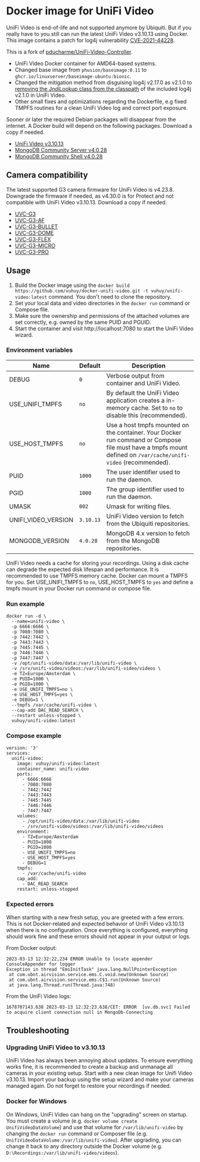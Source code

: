 # Docker image for UniFi Video 

UniFi Video is end-of-life and not supported anymore by Ubiquiti. But if you really have to you still can run the latest UniFi Video v3.10.13 using Docker. This image contains a patch for log4j vulnerability [CVE-2021-44228](https://www.cvedetails.com/cve/CVE-2021-44228/).

This is a fork of [pducharme/UniFi-Video-Controller](https://github.com/pducharme/UniFi-Video-Controller).

- UniFi Video Docker container for AMD64-based systems.
- Changed base image from `phusion/baseimage:0.11` to `ghcr.io/linuxserver/baseimage-ubuntu:bionic`.
- Changed the mitigation method from disguising log4j v2.17.0 as v2.1.0 to [removing the JndiLookup class from the classpath](https://logging.apache.org/log4j/2.x/security.html#log4j-2-x-mitigation-3) of the included log4j v2.1.0 in UniFi Video.
- Other small fixes and optimizations regarding the Dockerfile, e.g fixed TMPFS routines for a clean UniFi Video log and correct port exposure.

Sooner or later the required Debian packages will disappear from the internet. A Docker build will depend on the following packages. Download a copy if needed.

- [UniFi Video v3.10.13](https://dl.ubnt.com/firmwares/ufv/v3.10.13/unifi-video.Ubuntu18.04_amd64.v3.10.13.deb)
- [MongoDB Community Server v4.0.28](https://repo.mongodb.org/apt/ubuntu/dists/bionic/mongodb-org/4.0/multiverse/binary-amd64/mongodb-org-server_4.0.28_amd64.deb)
- [MongoDB Community Shell v4.0.28](https://repo.mongodb.org/apt/ubuntu/dists/bionic/mongodb-org/4.0/multiverse/binary-amd64/mongodb-org-shell_4.0.28_amd64.deb)

## Camera compatibility

The latest supported G3 camera firmware for UniFi Video is v4.23.8. Downgrade the firmware if needed, as v4.30.0 is for Protect and not compatible with UniFi Video v3.10.13. Download a copy if needed.

- [UVC-G3](https://dl.ui.com/firmwares/uvc/v4.30.0/UVC.S2L_4.30.0.bin)
- [UVC-G3-AF](https://dl.ui.com/firmwares/uvc/v4.30.0/UVC.S2L_4.30.0.bin)
- [UVC-G3-BULLET](https://dl.ui.com/firmwares/uvc/v4.30.0/UVC.S2L_4.30.0.bin)
- [UVC-G3-DOME](https://dl.ui.com/firmwares/uvc/v4.30.0/UVC.S2L_4.30.0.bin)
- [UVC-G3-FLEX](https://dl.ui.com/firmwares/uvc/v4.30.0/UVC.S2L_4.30.0.bin)
- [UVC-G3-MICRO](https://dl.ui.com/firmwares/uvc/v4.23.8/uvc.s2lm.v4.23.8.bin)
- [UVC-G3-PRO](https://dl.ui.com/firmwares/uvc/v4.30.0/UVC.S2L_4.30.0.bin)

## Usage

1. Build the Docker image using the `docker build https://github.com/vuhuy/docker-unifi-video.git -t vuhuy/unifi-video:latest` command. You don't need to clone the repository.
2. Set your local data and video directories in the `docker run` command or Compose file. 
3. Make sure the ownership and permissions of the attached volumes are set correctly, e.g. owned by the same PUID and PGUID.
4. Start the container and visit http://localhost:7080 to start the UniFi Video wizard.

### Environment variables

| Name | Default | Description |
| ---- | ------- | ----------- |
| DEBUG | `0` | Verbose output from container and UniFi Video. |
| USE_UNIFI_TMPFS | `no` | By default the UniFi Video application creates a in-memory cache. Set to `no` to disable this (recommended). |
| USE_HOST_TMPFS | `no` | Use a host tmpfs mounted on the container. Your Docker run command or Compose file must have a tmpfs mount defined on `/var/cache/unifi-video` (recommended). |
| PUID | `1000` | The user identifier used to run the daemon. |
| PGID | `1000` | The group identifier used to run the daemon. |
| UMASK | `002` | Umask for writing files. |
| UNIFI_VIDEO_VERSION | `3.10.13` | UniFi Video version to fetch from the Ubiquiti repositories. |
| MONGODB_VERSION | `4.0.28` | MongoDB 4.x version to fetch from the MongoDB repositories. |

UniFi Video needs a cache for storing your recordings. Using a disk cache can degrade the expected disk lifespan and performance. It is recommended to use TMPFS memory cache. Docker can mount a TMPFS for you. Set USE_UNIFI_TMPFS to `no`, USE_HOST_TMPFS to `yes` and define a tmpfs mount in your Docker run command or compose file.

### Run example

```
docker run -d \
  --name=unifi-video \
  -p 6666:6666 \
  -p 7080:7080 \
  -p 7442:7442 \
  -p 7443:7443 \
  -p 7445:7445 \
  -p 7446:7446 \
  -p 7447:7447 \
  -v /opt/unifi-video/data:/var/lib/unifi-video \
  -v /srv/unifi-video/videos:/var/lib/unifi-video/videos \
  -e TZ=Europe/Amsterdam \
  -e PUID=1000 \
  -e PGID=1000 \
  -e USE_UNIFI_TMPFS=no \
  -e USE_HOST_TMPFS=yes \
  -e DEBUG=1 \
  --tmpfs /var/cache/unifi-video \
  --cap-add DAC_READ_SEARCH \
  --restart unless-stopped \
  vuhuy/unifi-video:latest
```

### Compose example

```
version: '3'
services:
  unifi-video:
    image: vuhuy/unifi-video:latest
    container_name: unifi-video
    ports:
      - 6666:6666
      - 7080:7080
      - 7442:7442
      - 7443:7443
      - 7445:7445
      - 7446:7446
      - 7447:7447
    volumes:
      - /opt/unifi-video/data:/var/lib/unifi-video
      - /srv/unifi-video/videos:/var/lib/unifi-video/videos
    environment:
      - TZ=Europe/Amsterdam
      - PUID=1000
      - PGID=1000
      - USE_UNIFI_TMPFS=no
      - USE_HOST_TMPFS=yes
      - DEBUG=1
    tmpfs:
      - /var/cache/unifi-video
    cap_add:
      - DAC_READ_SEARCH
    restart: unless-stopped
```

### Expected errors

When starting with a new fresh setup, you are greeted with a few errors. This is not Docker-related and expected behavior of UniFi Video v3.10.13 when there is no configuration. Once everything is configured, everything should work fine and these errors should not appear in your output or logs.

From Docker output:

```
2023-03-13 12:32:22,234 ERROR Unable to locate appender ConsoleAppender for logger
Exception in thread "EmsInitTask" java.lang.NullPointerException
 at com.ubnt.airvision.service.ems.C.void.new(Unknown Source)
 at com.ubnt.airvision.service.ems.C$1.run(Unknown Source)
 at java.lang.Thread.run(Thread.java:748)
```

From the UniFi Video logs:

```
1678707143.638 2023-03-13 12:32:23.638/CET: ERROR  [uv.db.svc] Failed to acquire client connection null in MongoDb-Connecting
```

## Troubleshooting

### Upgrading UniFi Video to v3.10.13

UniFi Video has always been annoying about updates. To ensure everything works fine, it is recommended to create a backup and unmanage all cameras in your existing setup. Start with a new clean image for Unifi Video v3.10.13. Import your backup using the setup wizard and make your cameras managed again. Do not forget to restore your recordings if needed.

### Docker for Windows

On Windows, UniFi Video can hang on the "upgrading" screen on startup. You must create a volume (e.g. `docker volume create UnifiVideoDataVolume`) and use that volume for `/var/lib/unifi-video` by changing the `docker run` command or Composer file (e.g. `UnifiVideoDataVolume:/var/lib/unifi-video`). After upgrading, you can change it back to any directory outside the Docker volume (e.g. `D:\Recordings:/var/lib/unifi-video/videos`).